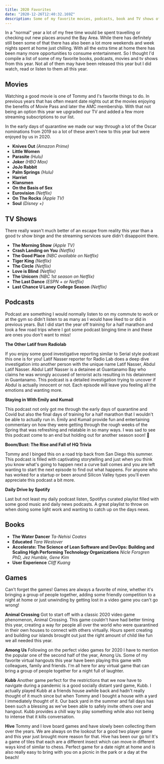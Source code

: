```yaml
---
title: 2020 Favorites
date: "2020-12-26T12:40:32.169Z"
description: Some of my favorite movies, podcasts, book and TV shows of that I consumed this year.
---
```


In a "normal" year a lot of my free time would be spent travelling or checking out new places around the Bay Area. While there has definitely still been some of that there has also been a lot more weekends and week nights spent at home just chilling. With all the extra time at home there has been many more opportunities to consume entertainment. So I thought I'd compile a list of some of my favorite books, podcasts, movies and tv shows from this year. Not all of them may have been released this year but I did watch, read or listen to them all this year.

## **Movies**

Watching a good movie is one of Tommy and I's favorite things to do. In previous years that has often meant date nights out at the movies enjoying the benefits of Movie Pass and later the AMC membership. With that not being an option this year we upgraded our TV and added a few more streaming subscriptions to our list.

In the early days of quarantine we made our way through a lot of the Oscar nominations from 2019 so a lot of these aren't new to this year but were enjoyed by us in 2020.

- **Knives Out** _(Amazon Prime)_
- **Little Women**
- **Parasite** _(Hulu)_
- **Joker** _(HBO Max)_
- **JoJo Rabbit**
- **Palm Springs** _(Hulu)_
- **Harriet**
- **Klansmen**
- **On the Basis of Sex**
- **Eurovision** _(Netflix)_
- **On The Rocks** _(Apple TV)_
- **Soul** _(Disney +)_

## **TV Shows**

There really wasn't much better of an escape from reality this year than a good tv show binge and the streaming services sure didn't disappoint there.

- **The Morning Show** _(Apple TV)_
- **Crash Landing on You** _(Netflix)_
- **The Good Place** _(NBC available on Netflix)_
- **Tiger King** _(Netflix)_
- **The Circle** _(Netflix)_
- **Love is Blind** _(Netflix)_
- **The Unicorn** _(NBC 1st season on Netflix)_
- **The Last Dance** _(ESPN + or Netflix)_
- **Last Chance U Laney College Season** _(Netflix)_

## **Podcasts**

Podcast are something I would normally listen to on my commute to work or at the gym so didn't listen to as many as I would have liked to or did in previous years. But I did start the year off training for a half marathon and took a few road trips where I got some podcast binging time in and these are ones you don't want to miss!

**The Other Latif from Radiolab**

If you enjoy some good investigative reporting similar to Serial style podcast this one is for you! Latif Nasser reporter for Radio Lab does a deep dive investigation into another person with the unique name Latif Nasser, Abdul Latif Nasser. Abdul Latif Nasser is a detainee at Guantanamo Bay who claims he was wrongly accused of terrorist acts resulting in his detainment in Guantanamo. This podcast is a detailed investigation trying to uncover if Abdul is actually innocent or not. Each episode will leave you feeling all the emotions and wanting more.

**Staying in With Emily and Kumail**

This podcast not only got me through the early days of quarantine and Covid but also the final days of training for a half marathon that I wouldn't be able to actually run in. Emily and Kumail provide fun and entertaining commentary on how they were getting through the rough weeks of the Spring that was refreshing and relatable in so many ways. I was sad to see this podcast come to an end but holding out for another season soon! 🤞

**Boom/Bust: The Rise and Fall of HQ Trivia**

Tommy and I binged this on a road trip back from San Diego this summer. This podcast is filled with captivating storytelling and just when you think you know what's going to happen next a curve ball comes and you are left wanting to start the next episode to find out what happens. For anyone who has worked for a startup or been around Silicon Valley types you'll even appreciate this podcast a bit more.

**Daily Drive by Spotify**

Last but not least my daily podcast listen, Spotifys curated playlist filled with some good music and daily news podcasts. A great playlist to throw on when doing some light work and wanting to catch up on the days news.

## **Books**

- **The Water Dancer** _Ta-Nehisi Coates_
- **Educated** _Tara Westover_
- **Accelerate: The Science of Lean Software and DevOps: Building and Scaling High Performing Technology Organizations** _Nicle Forsgren PhD, Jez Humble, Gene Kim_
- **User Experience** _Cliff Kuang_

## **Games**

Can't forget the games! Games are always a favorite of mine, whether it's bringing a group of people together, adding some friendly competition to a night at home or just unwinding by getting lost in a video game you can't go wrong!

**Animal Crossing**
Got to start off with a classic 2020 video game phenomenon, Animal Crossing. This game couldn't have had better timing this year, creating a way for people all over the world who were quarantined in their own houses to connect with others virtually. Hours spent creating and building our islands brought out just the right amount of child like fun we all needed this year.

**Among Us**
Following on the perfect video games for 2020 I have to mention the popular one of the second half of the year, Among Us. Some of my favorite virtual hangouts this year have been playing this game with colleagues, family and friends. I'm all here for any virtual game that can bring a group of people together for a night full of laughter.

**Kubb**
Another game perfect for the restrictions that we now have to navigate during a pandemic is a good socially distant yard game, Kubb. I actually played Kubb at a friends house awhile back and hadn't really thought of it much since but when Tommy and I bought a house with a yard I immediately thought of it. Our back yard in the summer and fall days has been such a blessing as we've been able to safely invite others over and hangout. Kubb provides a chill way to play something while also not being to intense that it kills conversation.

**Hive**
Tommy and I love board games and have slowly been collecting them over the years. We are always on the lookout for a good two player game and this year just brought more reason for that. Hive has been our go to! It's a game of tiles that each are a different insect which can move in different ways kind of similar to chess. Perfect game for a date night at home and is also really easy to bring with you on a picnic in the park or a day at the beach!
